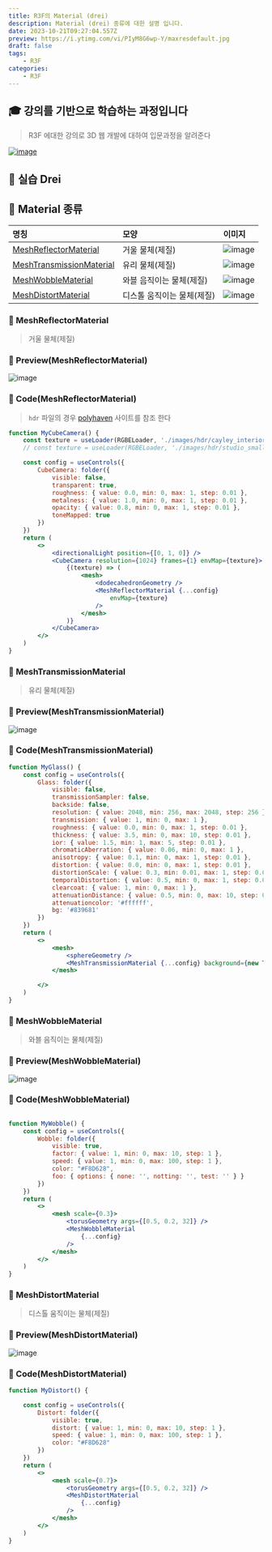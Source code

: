 ```yaml
---
title: R3F의 Material (drei)
description: Material (drei) 종류에 대한 설명 입니다.
date: 2023-10-21T09:27:04.557Z
preview: https://i.ytimg.com/vi/PIyM8G6wp-Y/maxresdefault.jpg
draft: false
tags:
    - R3F
categories:
    - R3F
---
```


## 🎓 강의를 기반으로 학습하는 과정입니다

> R3F 에대한 강의로 3D 웹 개발에 대하여 입문과정을 알려준다

[![image](https://i.ytimg.com/vi/PIyM8G6wp-Y/maxresdefault.jpg)](https://www.youtube.com/watch?v=Sg6OcVxe64k&list=PLe6NQuuFBu7HUeJkowKRkLWwkdOlhwrje&index=8)

## 📔 실습 Drei

## 📔 Material 종류

| 명칭 | 모양 | 이미지 |
| :-- | :-- | :-- |
| [MeshReflectorMaterial](#📝-meshreflectormaterial) | 거울 물체(제질) | ![image](./assets/MeshReflectorMaterial.gif) |
| [MeshTransmissionMaterial](#📝-meshtransmissionmaterial) | 유리 물체(제질) | ![image](./assets/MeshTransmissionMaterial.gif) |
| [MeshWobbleMaterial](#📝-meshwobblematerial) | 와블 음직이는 물체(제질) | ![image](./assets/MeshWobbleMaterial.gif) |
| [MeshDistortMaterial](#📝-meshdistortmaterial) | 디스톨 움직이는 물체(제질) | ![image](./assets/MeshDistortMaterial.gif) |

### 📝 MeshReflectorMaterial
>
> 거울 물체(제질)

### 👀 Preview(MeshReflectorMaterial)

![image](./assets/MeshReflectorMaterial.gif)

### 🍝 Code(MeshReflectorMaterial)
>
> `hdr` 파일의 경우 [polyhaven](../README.md#🚀-polyhaven) 사이트를 참조 한다

```jsx
function MyCubeCamera() {
    const texture = useLoader(RGBELoader, './images/hdr/cayley_interior_4k.hdr')
    // const texture = useLoader(RGBELoader, './images/hdr/studio_small_09_4k.hdr')

    const config = useControls({
        CubeCamera: folder({
            visible: false,
            transparent: true,
            roughness: { value: 0.0, min: 0, max: 1, step: 0.01 },
            metalness: { value: 1.0, min: 0, max: 1, step: 0.01 },
            opacity: { value: 0.8, min: 0, max: 1, step: 0.01 },
            toneMapped: true
        })
    })
    return (
        <>
            <directionalLight position={[0, 1, 0]} />
            <CubeCamera resolution={1024} frames={1} envMap={texture}>
                {(texture) => (
                    <mesh>
                        <dodecahedronGeometry />
                        <MeshReflectorMaterial {...config}
                            envMap={texture}
                        />
                    </mesh>
                )}
            </CubeCamera>
        </>
    )
}
```

### 📝 MeshTransmissionMaterial
>
> 유리 물체(제질)

### 👀 Preview(MeshTransmissionMaterial)

![image](./assets/MeshTransmissionMaterial.gif)

### 🍝 Code(MeshTransmissionMaterial)

```jsx
function MyGlass() {
    const config = useControls({
        Glass: folder({
            visible: false,
            transmissionSampler: false,
            backside: false,
            resolution: { value: 2048, min: 256, max: 2048, step: 256 },
            transmission: { value: 1, min: 0, max: 1 },
            roughness: { value: 0.0, min: 0, max: 1, step: 0.01 },
            thickness: { value: 3.5, min: 0, max: 10, step: 0.01 },
            ior: { value: 1.5, min: 1, max: 5, step: 0.01 },
            chromaticAberration: { value: 0.06, min: 0, max: 1 },
            anisotropy: { value: 0.1, min: 0, max: 1, step: 0.01 },
            distortion: { value: 0.0, min: 0, max: 1, step: 0.01 },
            distortionScale: { value: 0.3, min: 0.01, max: 1, step: 0.01 },
            temporalDistortion: { value: 0.5, min: 0, max: 1, step: 0.01 },
            clearcoat: { value: 1, min: 0, max: 1 },
            attenuationDistance: { value: 0.5, min: 0, max: 10, step: 0.01 },
            attenuationcolor: '#ffffff',
            bg: '#839681'
        })
    })
    return (
        <>
            <mesh>
                <sphereGeometry />
                <MeshTransmissionMaterial {...config} background={new THREE.Color(config.bg)} />
            </mesh>

        </>
    )
}
```

### 📝 MeshWobbleMaterial
>
> 와블 음직이는 물체(제질)

### 👀 Preview(MeshWobbleMaterial)

![image](./assets/MeshWobbleMaterial.gif)

### 🍝 Code(MeshWobbleMaterial)

```jsx

function MyWobble() {
    const config = useControls({
        Wobble: folder({
            visible: true,
            factor: { value: 1, min: 0, max: 10, step: 1 },
            speed: { value: 1, min: 0, max: 100, step: 1 },
            color: "#F8D628",
            foo: { options: { none: '', notting: '', test: '' } }
        })
    })
    return (
        <>
            <mesh scale={0.3}>
                <torusGeometry args={[0.5, 0.2, 32]} />
                <MeshWobbleMaterial
                    {...config}
                />
            </mesh>
        </>
    )
}
```

### 📝 MeshDistortMaterial
>
> 디스톨 움직이는 물체(제질)

### 👀 Preview(MeshDistortMaterial)

![image](./assets/MeshDistortMaterial.gif)

### 🍝 Code(MeshDistortMaterial)

```jsx
function MyDistort() {

    const config = useControls({
        Distort: folder({
            visible: true,
            distort: { value: 1, min: 0, max: 10, step: 1 },
            speed: { value: 1, min: 0, max: 100, step: 1 },
            color: "#F8D628"
        })
    })
    return (
        <>
            <mesh scale={0.7}>
                <torusGeometry args={[0.5, 0.2, 32]} />
                <MeshDistortMaterial
                    {...config}
                />
            </mesh>
        </>
    )
}
```
